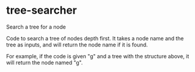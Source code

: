 # tree-searcher
Search a tree for a node

Code to search a tree of nodes depth first. It takes a node name and the tree as inputs, and will return the node name if it is found.


For example, if the code is given "g" and a tree with the structure above, it will return the node named "g".

